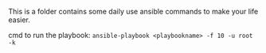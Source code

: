 This is a folder contains some daily use ansible commands to make your life easier. 

cmd to run the playbook:
`ansible-playbook <playbookname> -f 10 -u root -k`

